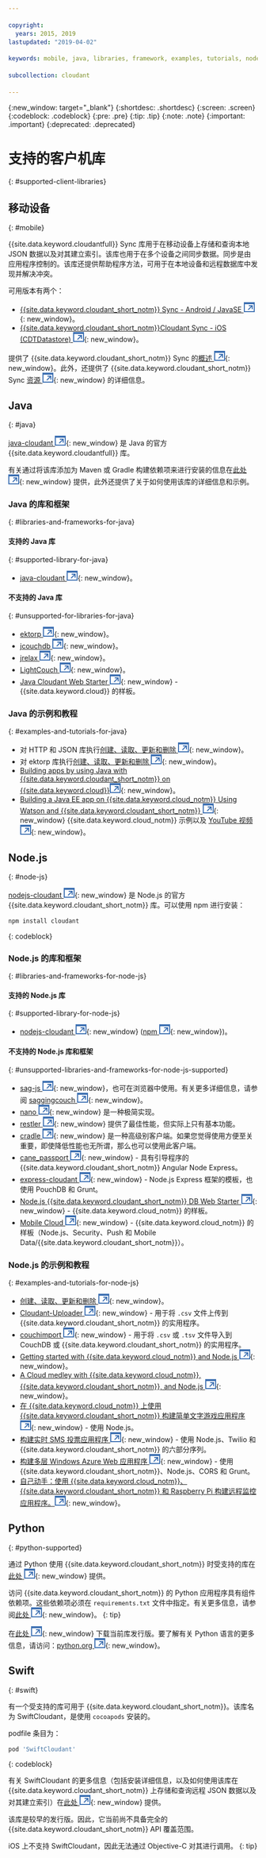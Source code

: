 ```yaml
---

copyright:
  years: 2015, 2019
lastupdated: "2019-04-02"

keywords: mobile, java, libraries, framework, examples, tutorials, node.js, python, swift

subcollection: cloudant

---
```


{:new_window: target="_blank"}
{:shortdesc: .shortdesc}
{:screen: .screen}
{:codeblock: .codeblock}
{:pre: .pre}
{:tip: .tip}
{:note: .note}
{:important: .important}
{:deprecated: .deprecated}

<!-- Acrolinx: 2017-05-10 -->

# 支持的客户机库
{: #supported-client-libraries}

## 移动设备
{: #mobile}

{{site.data.keyword.cloudantfull}} Sync 库用于在移动设备上存储和查询本地 JSON 数据以及对其建立索引。该库也用于在多个设备之间同步数据。同步是由应用程序控制的。该库还提供帮助程序方法，可用于在本地设备和远程数据库中发现并解决冲突。

可用版本有两个：

-   [{{site.data.keyword.cloudant_short_notm}} Sync - Android / JavaSE ![外部链接图标](../images/launch-glyph.svg "外部链接图标")](https://github.com/cloudant/sync-android){: new_window}。
-   [{{site.data.keyword.cloudant_short_notm}}Cloudant Sync - iOS (CDTDatastore) ![外部链接图标](../images/launch-glyph.svg "外部链接图标")](https://github.com/cloudant/CDTDatastore){: new_window}。

提供了 {{site.data.keyword.cloudant_short_notm}} Sync 的[概述 ![外部链接图标](../images/launch-glyph.svg "外部链接图标")](https://cloudant.com/product/cloudant-features/sync/){: new_window}。此外，还提供了 {{site.data.keyword.cloudant_short_notm}} Sync [资源 ![外部链接图标](../images/launch-glyph.svg "外部链接图标")](https://cloudant.com/cloudant-sync-resources/){: new_window} 的详细信息。

## Java
{: #java}

[java-cloudant ![外部链接图标](../images/launch-glyph.svg "外部链接图标")](https://github.com/cloudant/java-cloudant){: new_window} 是 Java 的官方 {{site.data.keyword.cloudantfull}} 库。

有关通过将该库添加为 Maven 或 Gradle 构建依赖项来进行安装的信息在[此处 ![外部链接图标](../images/launch-glyph.svg "外部链接图标")](https://github.com/cloudant/java-cloudant#installation-and-usage){: new_window} 提供，此外还提供了关于如何使用该库的详细信息和示例。

### Java 的库和框架
{: #libraries-and-frameworks-for-java}

#### 支持的 Java 库
{: #supported-library-for-java}

-   [java-cloudant ![外部链接图标](../images/launch-glyph.svg "外部链接图标")](https://github.com/cloudant/java-cloudant){: new_window}。

#### 不支持的 Java 库
{: #unsupported-for-libraries-for-java}

-   [ektorp ![外部链接图标](../images/launch-glyph.svg "外部链接图标")](https://helun.github.io/Ektorp/reference_documentation.html){: new_window}。
-   [jcouchdb ![外部链接图标](../images/launch-glyph.svg "外部链接图标")](http://code.google.com/p/jcouchdb/){: new_window}。
-   [jrelax ![外部链接图标](../images/launch-glyph.svg "外部链接图标")](https://github.com/isterin/jrelax){: new_window}。
-   [LightCouch ![外部链接图标](../images/launch-glyph.svg "外部链接图标")](http://www.lightcouch.org/){: new_window}。
-   [Java Cloudant Web Starter ![外部链接图标](../images/launch-glyph.svg "外部链接图标")](https://ace.ng.bluemix.net/#/store/cloudOEPaneId=store&appTemplateGuid=CloudantJavaBPTemplate&fromCatalog=true){: new_window} - {{site.data.keyword.cloud}} 的样板。

### Java 的示例和教程
{: #examples-and-tutorials-for-java}

-   对 HTTP 和 JSON 库执行[创建、读取、更新和删除 ![外部链接图标](../images/launch-glyph.svg "外部链接图标")](https://github.com/cloudant/haengematte/tree/master/java){: new_window}。
-   对 ektorp 库执行[创建、读取、更新和删除 ![外部链接图标](../images/launch-glyph.svg "外部链接图标")](https://github.com/cloudant/haengematte/tree/master/java/CrudWithEktorp){: new_window}。
-   [Building apps by using Java with {{site.data.keyword.cloudant_short_notm}} on {{site.data.keyword.cloud}}![外部链接图标](../images/launch-glyph.svg "外部链接图标")](https://cloudant.com/blog/building-apps-using-java-with-cloudant-on-ibm-bluemix/){: new_window}。
-   [Building a Java EE app on {{site.data.keyword.cloud_notm}} Using Watson and {{site.data.keyword.cloudant_short_notm}} ![外部链接图标](../images/launch-glyph.svg "外部链接图标")](https://developer.ibm.com/bluemix/2014/10/17/building-java-ee-app-ibm-bluemix-using-watson-cloudant/){: new_window} {{site.data.keyword.cloud_notm}} 示例以及 [YouTube 视频 ![外部链接图标](../images/launch-glyph.svg "外部链接图标")](https://www.youtube.com/watch?feature=youtu.be&v=9AFMY6m0LIU&app=desktop){: new_window}。


## Node.js
{: #node-js}

[nodejs-cloudant ![外部链接图标](../images/launch-glyph.svg "外部链接图标")](https://github.com/cloudant/nodejs-cloudant){: new_window} 是 Node.js 的官方 {{site.data.keyword.cloudant_short_notm}} 库。可以使用 npm 进行安装：

```sh
npm install cloudant
```
{: codeblock}

### Node.js 的库和框架
{: #libraries-and-frameworks-for-node-js}

#### 支持的 Node.js 库
{: #supported-library-for-node-js}

-   [nodejs-cloudant ![外部链接图标](../images/launch-glyph.svg "外部链接图标")](https://github.com/cloudant/nodejs-cloudant){: new_window} ([npm ![外部链接图标](../images/launch-glyph.svg "外部链接图标")](https://www.npmjs.com/package/@cloudant/cloudant){: new_window})。

#### 不支持的 Node.js 库和框架
{: #unsupported-libraries-and-frameworks-for-node-js-supported}

-   [sag-js ![外部链接图标](../images/launch-glyph.svg "外部链接图标")](https://github.com/sbisbee/sag-js){: new_window}，也可在浏览器中使用。有关更多详细信息，请参阅 [saggingcouch ![外部链接图标](../images/launch-glyph.svg "外部链接图标")](https://github.com/sbisbee/saggingcouch.com){: new_window}。
-   [nano ![外部链接图标](../images/launch-glyph.svg "外部链接图标")](https://github.com/dscape/nano){: new_window} 是一种极简实现。
-   [restler ![外部链接图标](../images/launch-glyph.svg "外部链接图标")](https://github.com/danwrong/restler){: new_window} 提供了最佳性能，但实际上只有基本功能。
-   [cradle ![外部链接图标](../images/launch-glyph.svg "外部链接图标")](https://github.com/flatiron/cradle){: new_window} 是一种高级别客户端。如果您觉得使用方便至关重要，即使降低性能也无所谓，那么也可以使用此客户端。
-   [cane_passport ![外部链接图标](../images/launch-glyph.svg "外部链接图标")](https://github.com/ddemichele/cane_passport){: new_window} - 具有引导程序的 {{site.data.keyword.cloudant_short_notm}} Angular Node Express。
-   [express-cloudant ![外部链接图标](../images/launch-glyph.svg "外部链接图标")](https://github.com/cloudant-labs/express-cloudant){: new_window} - Node.js Express 框架的模板，也使用 PouchDB 和 Grunt。
-   [Node.js {{site.data.keyword.cloudant_short_notm}} DB Web Starter ![外部链接图标](../images/launch-glyph.svg "外部链接图标")](https://ace.ng.bluemix.net/#/store/cloudOEPaneId=store&appTemplateGuid=nodejscloudantbp&fromCatalog=true){: new_window} - {{site.data.keyword.cloud_notm}} 的样板。
-   [Mobile Cloud ![外部链接图标](../images/launch-glyph.svg "外部链接图标")](https://ace.ng.bluemix.net/#/store/cloudOEPaneId=store&appTemplateGuid=mobileBackendStarter&fromCatalog=true){: new_window} - {{site.data.keyword.cloud_notm}} 的样板（Node.js、Security、Push 和 Mobile Data/{{site.data.keyword.cloudant_short_notm}}）。

### Node.js 的示例和教程
{: #examples-and-tutorials-for-node-js}

-   [创建、读取、更新和删除 ![外部链接图标](../images/launch-glyph.svg "外部链接图标")](https://github.com/cloudant/haengematte/tree/master/nodejs){: new_window}。
-   [Cloudant-Uploader ![外部链接图标](../images/launch-glyph.svg "外部链接图标")](https://github.com/garbados/Cloudant-Uploader){: new_window} - 用于将 `.csv` 文件上传到 {{site.data.keyword.cloudant_short_notm}} 的实用程序。
-   [couchimport ![外部链接图标](../images/launch-glyph.svg "外部链接图标")](https://github.com/glynnbird/couchimport){: new_window} - 用于将 `.csv` 或 `.tsv` 文件导入到 CouchDB 或 {{site.data.keyword.cloudant_short_notm}} 的实用程序。
-   [Getting started with {{site.data.keyword.cloud_notm}} and Node.js ![外部链接图标](../images/launch-glyph.svg "外部链接图标")](http://thoughtsoncloud.com/2014/07/getting-started-ibm-bluemix-node-js/){: new_window}。
-   [A Cloud medley with {{site.data.keyword.cloud_notm}}, {{site.data.keyword.cloudant_short_notm}}, and Node.js ![外部链接图标](../images/launch-glyph.svg "外部链接图标")](https://gigadom.wordpress.com/2014/08/15/a-cloud-medley-with-ibm-bluemix-cloudant-db-and-node-js/){: new_window}。
-   [在 {{site.data.keyword.cloud_notm}} 上使用 {{site.data.keyword.cloudant_short_notm}} 构建简单文字游戏应用程序 ![外部链接图标](../images/launch-glyph.svg "外部链接图标")](http://www.ibm.com/developerworks/cloud/library/cl-guesstheword-app/index.html?ca=drs-){: new_window} - 使用 Node.js。
-   [构建实时 SMS 投票应用程序 ![外部链接图标](../images/launch-glyph.svg "外部链接图标")](https://www.twilio.com/blog/2012/09/building-a-real-time-sms-voting-app-part-1-node-js-couchdb.html){: new_window} - 使用 Node.js、Twilio 和 {{site.data.keyword.cloudant_short_notm}} 的六部分序列。
-   [构建多层 Windows Azure Web 应用程序 ![外部链接图标](../images/launch-glyph.svg "外部链接图标")](https://www.ampower.me/article/CouchDB/Tutorial-Building-a-Multi-Tier-Windows-Azure-Web-application-use-Cloudants-Couchdb-as-a-Service-node-94-409665?eqs=Z2NWNlltTmlUWStWcHdEWENWc3UxdmowREpiMjlGUVpKajJOZGJpSlVkemlPS2oxa0YxZE5BPT0=){: new_window} - 使用 {{site.data.keyword.cloudant_short_notm}}、Node.js、CORS 和 Grunt。
-   [自己动手：使用 {{site.data.keyword.cloud_notm}}、{{site.data.keyword.cloudant_short_notm}} 和 Raspberry Pi 构建远程监控应用程序。![外部链接图标](../images/launch-glyph.svg "外部链接图标")](http://www.ibm.com/developerworks/library/ba-remoteservpi-app/index.html){: new_window}。

## Python
{: #python-supported}

通过 Python 使用 {{site.data.keyword.cloudant_short_notm}} 时受支持的库在[此处 ![外部链接图标](../images/launch-glyph.svg "外部链接图标")](https://github.com/cloudant/python-cloudant){: new_window} 提供。

访问 {{site.data.keyword.cloudant_short_notm}} 的 Python 应用程序具有组件依赖项。这些依赖项必须在 `requirements.txt` 文件中指定。有关更多信息，请参阅[此处 ![外部链接图标](../images/launch-glyph.svg "外部链接图标")](https://pip.readthedocs.io/en/1.1/requirements.html){: new_window}。
{: tip}

在[此处 ![外部链接图标](../images/launch-glyph.svg "外部链接图标")](https://pypi.python.org/pypi/cloudant/){: new_window} 下载当前库发行版。要了解有关 Python 语言的更多信息，请访问：[python.org ![外部链接图标](../images/launch-glyph.svg "外部链接图标")](https://www.python.org/about/){: new_window}。 

## Swift
{: #swift}

有一个受支持的库可用于 {{site.data.keyword.cloudant_short_notm}}。该库名为 SwiftCloudant，是使用 `cocoapods` 安装的。

podfile 条目为：

```sh
pod 'SwiftCloudant'
```
{: codeblock}

有关 SwiftCloudant 的更多信息（包括安装详细信息，以及如何使用该库在 {{site.data.keyword.cloudant_short_notm}} 上存储和查询远程 JSON 数据以及对其建立索引）在[此处 ![外部链接图标](../images/launch-glyph.svg "外部链接图标")](https://github.com/cloudant/swift-cloudant){: new_window} 提供。

该库是较早的发行版。因此，它当前尚不具备完全的 {{site.data.keyword.cloudant_short_notm}} API 覆盖范围。 

iOS 上不支持 SwiftCloudant，因此无法通过 Objective-C 对其进行调用。
{: tip}
